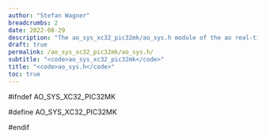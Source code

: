 ```yaml
---
author: "Stefan Wagner"
breadcrumbs: 2
date: 2022-08-29
description: "The ao_sys_xc32_pic32mk/ao_sys.h module of the ao real-time operating system."
draft: true
permalink: /ao_sys_xc32_pic32mk/ao_sys.h/ 
subtitle: "<code>ao_sys_xc32_pic32mk</code>"
title: "<code>ao_sys.h</code>"
toc: true
---
```


#ifndef AO_SYS_XC32_PIC32MK

#define AO_SYS_XC32_PIC32MK

#endif


